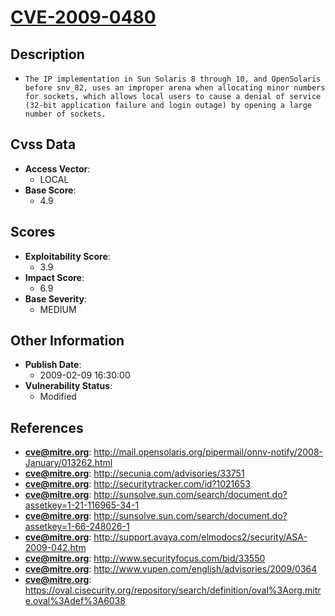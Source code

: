 
# [CVE-2009-0480](http://mail.opensolaris.org/pipermail/onnv-notify/2008-January/013262.html)

## Description

- `The IP implementation in Sun Solaris 8 through 10, and OpenSolaris before snv_82, uses an improper arena when allocating minor numbers for sockets, which allows local users to cause a denial of service (32-bit application failure and login outage) by opening a large number of sockets.`

## Cvss Data

- **Access Vector**:
  - LOCAL
- **Base Score**:
  - 4.9

## Scores

- **Exploitability Score**:
  - 3.9
- **Impact Score**:
  - 6.9
- **Base Severity**:
  - MEDIUM

## Other Information

- **Publish Date**:
  - 2009-02-09 16:30:00
- **Vulnerability Status**:
  - Modified

## References

- **cve@mitre.org**: http://mail.opensolaris.org/pipermail/onnv-notify/2008-January/013262.html
- **cve@mitre.org**: http://secunia.com/advisories/33751
- **cve@mitre.org**: http://securitytracker.com/id?1021653
- **cve@mitre.org**: http://sunsolve.sun.com/search/document.do?assetkey=1-21-116965-34-1
- **cve@mitre.org**: http://sunsolve.sun.com/search/document.do?assetkey=1-66-248026-1
- **cve@mitre.org**: http://support.avaya.com/elmodocs2/security/ASA-2009-042.htm
- **cve@mitre.org**: http://www.securityfocus.com/bid/33550
- **cve@mitre.org**: http://www.vupen.com/english/advisories/2009/0364
- **cve@mitre.org**: https://oval.cisecurity.org/repository/search/definition/oval%3Aorg.mitre.oval%3Adef%3A6038
